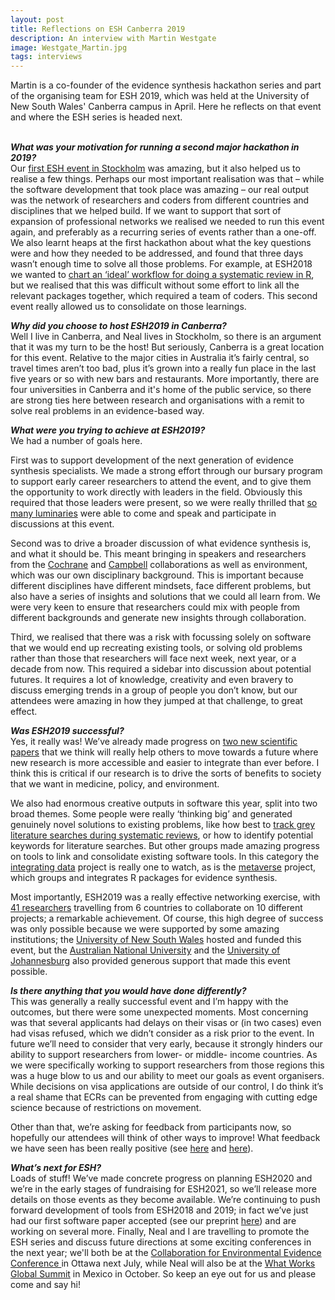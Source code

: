 ```yaml
---
layout: post
title: Reflections on ESH Canberra 2019
description: An interview with Martin Westgate
image: Westgate_Martin.jpg
tags: interviews
---
```

<div class="clearfix">
Martin is a co-founder of the evidence synthesis hackathon series and part of the organising team for ESH 2019, which was held at the University of New South Wales' Canberra campus in April. Here he reflects on that event and where the ESH series is headed next.
</div>
<br>

<b><em>What was your motivation for running a second major hackathon in 2019?</em></b>  
Our <a href="https://eshackathon.org/events/2018-04-stockholm.html">first ESH event in Stockholm</a> was amazing, but it also helped us to realise a few things. Perhaps our most important realisation was that – while the software development that took place was amazing – our real output was the network of researchers and coders from different countries and disciplines that we helped build. If we want to support that sort of expansion of professional networks we realised we needed to run this event again, and preferably as a recurring series of events rather than a one-off. We also learnt heaps at the first hackathon about what the key questions were and how they needed to be addressed, and found that three days wasn’t enough time to solve all those problems.  For example, at ESH2018 we wanted to <a href="https://eshackathon.org/discussions/r-for-es.html">chart an ‘ideal’ workflow for doing a systematic review in R</a>, but we realised that this was difficult without some effort to link all the relevant packages together, which required a team of coders. This second event really allowed us to consolidate on those learnings.  

<b><em>Why did you choose to host ESH2019 in Canberra?</em></b>  
Well I live in Canberra, and Neal lives in Stockholm, so there is an argument that it was my turn to be the host! But seriously, Canberra is a great location for this event. Relative to the major cities in Australia it’s fairly central, so travel times aren’t too bad, plus it’s grown into a really fun place in the last five years or so with new bars and restaurants. More importantly, there are four universities in Canberra and it's home of the public service, so there are strong ties here between research and organisations with a remit to solve real problems in an evidence-based way.  

<b><em>What were you trying to achieve at ESH2019?</em></b>  
We had a number of goals here.  

First was to support development of the next generation of evidence synthesis specialists. We made a strong effort through our bursary program to support early career researchers to attend the event, and to give them the opportunity to work directly with leaders in the field. Obviously this required that those leaders were present, so we were really thrilled that <a href="https://eshackathon.org/tag/canberra-2019-speaker">so many luminaries</a> were able to come and speak and participate in discussions at this event.  

Second was to drive a broader discussion of what evidence synthesis is, and what it should be. This meant bringing in speakers and researchers from the <a href="https://www.cochrane.org">Cochrane</a> and <a href="https://www.campbellcollaboration.org">Campbell</a> collaborations as well as environment, which was our own disciplinary background.  This is important because different disciplines have different mindsets, face different problems, but also have a series of insights and solutions that we could all learn from. We were very keen to ensure that researchers could mix with people from different backgrounds and generate new insights through collaboration.  

Third, we realised that there was a risk with focussing solely on software that we would end up recreating existing tools, or solving old problems rather than those that researchers will face next week, next year, or a decade from now. This required a sidebar into discussion about potential futures. It requires a lot of knowledge, creativity and even bravery to discuss emerging trends in a group of people you don’t know, but our attendees were amazing in how they jumped at that challenge, to great effect.   

<b><em>Was ESH2019 successful?</em></b>  
Yes, it really was! We’ve already made progress on <a href="https://eshackathon.org/tag/canberra-2019-discussion">two new scientific papers</a> that we think will really help others to move towards a future where new research is more accessible and easier to integrate than ever before. I think this is critical if our research is to drive the sorts of benefits to society that we want in medicine, policy, and environment.  

We also had enormous creative outputs in software this year, split into two broad themes. Some people were really ‘thinking big’ and generated genuinely novel solutions to existing problems, like how best to <a href="https://eshackathon.org/software/grey-lit-reporter.html">track grey literature searches during systematic reviews</a>, or how to identify potential keywords for literature searches. But other groups made amazing progress on tools to link and consolidate existing software tools. In this category the <a href="https://eshackathon.org/software/research-weaving.html">integrating data</a> project is really one to watch, as is the <a href="https://eshackathon.org/software/metaverse.html">metaverse</a> project, which groups and integrates R packages for evidence synthesis.  

Most importantly, ESH2019 was a really effective networking exercise, with <a href="https://eshackathon.org/tag/canberra-2019-people">41 researchers</a> travelling from 6 countries to collaborate on 10 different projects; a remarkable achievement. Of course, this high degree of success was only possible because we were supported by some amazing institutions; the <a href="https://www.unsw.edu.au">University of New South Wales</a> hosted and funded this event, but the <a href="https://www.anu.edu.au">Australian National University</a> and the <a href="https://www.uj.ac.za">University of Johannesburg</a> also provided generous support that made this event possible.  

<b><em>Is there anything that you would have done differently?</em></b>  
This was generally a really successful event and I’m happy with the outcomes, but there were some unexpected moments. Most concerning was that several applicants had delays on their visas or (in two cases) even had visas refused, which we didn’t consider as a risk prior to the event. In future we’ll need to consider that very early, because it strongly hinders our ability to support researchers from lower- or middle- income countries. As we were specifically working to support researchers from those regions this was a huge blow to us and our ability to meet our goals as event organisers. While decisions on visa applications are outside of our control, I do think it’s a real shame that ECRs can be prevented from engaging with cutting edge science because of restrictions on movement.  

Other than that, we’re asking for feedback from participants now, so hopefully our attendees will think of other ways to improve! What feedback we have seen has been really positive (see <a href="https://penkin.me/esh-canberra-2019/">here</a> and <a href="https://evidsynthteam.wordpress.com/2019/04/26/a-tale-of-the-unexpected-and-the-unexplored/">here</a>).  

<b><em>What’s next for ESH?</em></b>  
Loads of stuff! We’ve made concrete progress on planning ESH2020 and we’re in the early stages of fundraising for ESH2021, so we’ll release more details on those events as they become available. We’re continuing to push forward development of tools from ESH2018 and 2019; in fact we’ve just had our first software paper accepted (see our preprint <a href="https://osf.io/jwr87/">here</a>) and are working on several more. Finally, Neal and I are travelling to promote the ESH series and discuss future directions at some exciting conferences in the next year; we'll both be at the  <a href="https://www.environmentalevidence.org/meetings">Collaboration for Environmental Evidence Conference </a> in Ottawa next July, while Neal will also be at the <a href="https://www.campbellcollaboration.org/news-and-events/events/campbell-events/what-works-global-summit-wwgs-2019.html">What Works Global Summit</a> in Mexico in October. So keep an eye out for us and please come and say hi!
